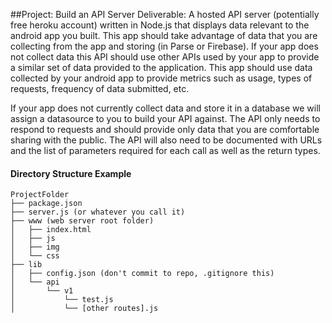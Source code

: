 ##Project: Build an API Server
Deliverable: A hosted API server (potentially free heroku account) written in Node.js that displays data relevant to the android app you built.  This app should take advantage of data that you are collecting from the app and storing (in Parse or Firebase).  If your app does not collect data this API should use other APIs used by your app to provide a similar set of data provided to the application.  This app should use data collected by your android app to provide metrics such as usage, types of requests, frequency of data submitted, etc.


If your app does not currently collect data and store it in a database we will assign a datasource to you to build your API against.  The API only needs to respond to requests and should provide only data that you are comfortable sharing with the public.  The API will also need to be documented with URLs and the list of parameters required for each call as well as the return types.


#### Directory Structure Example
```
ProjectFolder
├── package.json
├── server.js (or whatever you call it)
├── www (web server root folder)
│   ├── index.html
│   ├── js
│   ├── img
│   └── css
├── lib
│   ├── config.json (don't commit to repo, .gitignore this)
│   └── api
│       └── v1
│           └── test.js
│           └── [other routes].js
```
